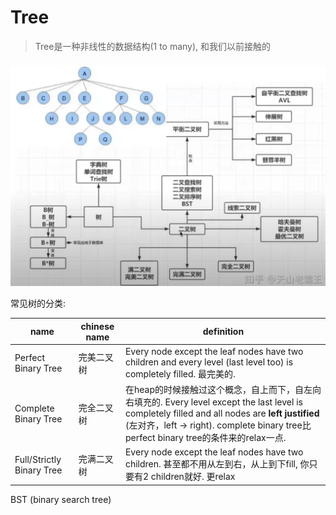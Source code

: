 # Tree

> Tree是一种非线性的数据结构(1 to many), 和我们以前接触的



![](./assets/tree.png)


常见树的分类:

|name|chinese name|definition|
|-|-|-|
|Perfect Binary Tree|完美二叉树|Every node except the leaf nodes have two children and every level (last level too) is completely filled. 最完美的.|
|Complete Binary Tree|完全二叉树|在heap的时候接触过这个概念，自上而下，自左向右填充的. Every level except the last level is completely filled and all nodes are **left justified** (左对齐，left -> right). complete binary tree比perfect binary tree的条件来的relax一点.|
|Full/Strictly Binary Tree|完满二叉树|Every node except the leaf nodes have two children. 甚至都不用从左到右，从上到下fill, 你只要有2 children就好. 更relax|


BST (binary search tree)


